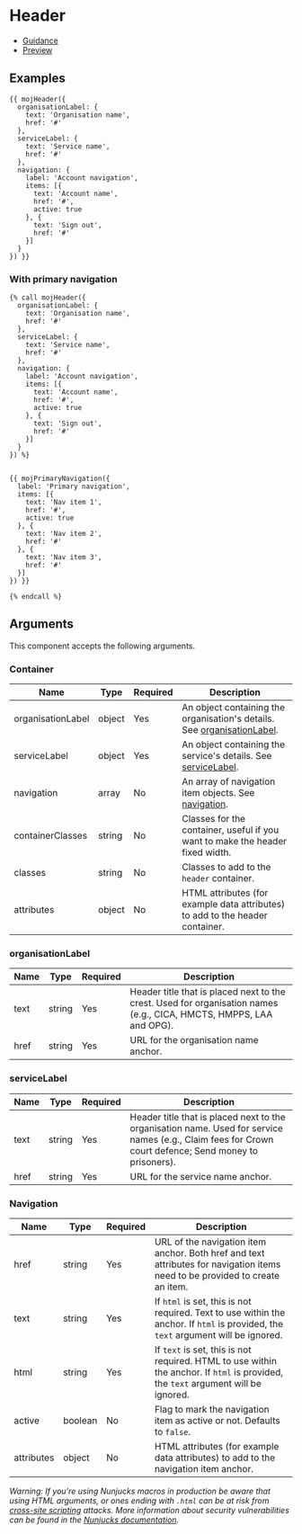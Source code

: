 # Header

- [Guidance](https://moj-design-system.herokuapp.com/components/header)
- [Preview](https://moj-frontend.herokuapp.com/components/header)

## Examples

```
{{ mojHeader({
  organisationLabel: {
    text: 'Organisation name',
    href: '#'
  },
  serviceLabel: {
    text: 'Service name',
    href: '#'
  },
  navigation: {
    label: 'Account navigation',
    items: [{
      text: 'Account name',
      href: '#',
      active: true
    }, {
      text: 'Sign out',
      href: '#'
    }]
  }
}) }}
```

### With primary navigation

```
{% call mojHeader({
  organisationLabel: {
    text: 'Organisation name',
    href: '#'
  },
  serviceLabel: {
    text: 'Service name',
    href: '#'
  },
  navigation: {
    label: 'Account navigation',
    items: [{
      text: 'Account name',
      href: '#',
      active: true
    }, {
      text: 'Sign out',
      href: '#'
    }]
  }
}) %}


{{ mojPrimaryNavigation({
  label: 'Primary navigation',
  items: [{
    text: 'Nav item 1',
    href: '#',
    active: true
  }, {
    text: 'Nav item 2',
    href: '#'
  }, {
    text: 'Nav item 3',
    href: '#'
  }]
}) }}

{% endcall %}
```

## Arguments

This component accepts the following arguments.

### Container

|Name|Type|Required|Description|
|---|---|---|---|
|organisationLabel|object|Yes|An object containing the organisation's details. See [organisationLabel](#organisationlabel).|
|serviceLabel|object|Yes|An object containing the service's details. See [serviceLabel](#servicelabel).|
|navigation|array|No|An array of navigation item objects. See [navigation](#navigation).|
|containerClasses|string|No|Classes for the container, useful if you want to make the header fixed width.|
|classes|string|No|Classes to add to the `header` container.|
|attributes|object|No|HTML attributes (for example data attributes) to add to the header container.|

### organisationLabel

|Name|Type|Required|Description|
|---|---|---|---|
|text|string|Yes|Header title that is placed next to the crest. Used for organisation names (e.g., CICA, HMCTS, HMPPS, LAA and OPG).|
|href|string|Yes|URL for the organisation name anchor.|

### serviceLabel

|Name|Type|Required|Description|
|---|---|---|---|
|text|string|Yes|Header title that is placed next to the organisation name. Used for service names (e.g., Claim fees for Crown court defence; Send money to prisoners).|
|href|string|Yes|URL for the service name anchor.|

### Navigation

|Name|Type|Required|Description|
|---|---|---|---|
|href|string|Yes|URL of the navigation item anchor. Both href and text attributes for navigation items need to be provided to create an item.|
|text|string|Yes|If `html` is set, this is not required. Text to use within the anchor. If `html` is provided, the `text` argument will be ignored.|
|html|string|Yes|If `text` is set, this is not required. HTML to use within the anchor. If `html` is provided, the `text` argument will be ignored.|
|active|boolean|No|Flag to mark the navigation item as active or not. Defaults to `false`.|
|attributes|object|No|HTML attributes (for example data attributes) to add to the navigation item anchor.|


*Warning: If you’re using Nunjucks macros in production be aware that using HTML arguments, or ones ending with `.html` can be at risk from [cross-site scripting](https://en.wikipedia.org/wiki/Cross-site_scripting) attacks. More information about security vulnerabilities can be found in the [Nunjucks documentation](https://mozilla.github.io/nunjucks/api.html#user-defined-templates-warning).*
